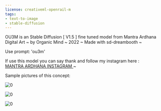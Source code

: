 ```yaml
---
license: creativeml-openrail-m
tags:
- text-to-image
- stable-diffusion
---
```

OU3M is an Stable Diffusion [ V1.5 ] fine tuned model from Mantra Ardhana Digital Art ~ by Organic Mind ~ 2022 ~ Made with sd-dreambooth ~

Use prompt: 'ou3m' 

If use this model you can say thank and follow my instagram here : [MANTRA ARDHANA INSTAGRAM ](https://www.instagram.com/mantradigital/) ~


Sample pictures of this concept:

![0](https://huggingface.co/sd-dreambooth-library/organic-mind/resolve/main/sample_images/ou3m1.jpg)

![0](https://huggingface.co/sd-dreambooth-library/organic-mind/resolve/main/sample_images/ou3m2.jpg)

![0](https://huggingface.co/sd-dreambooth-library/organic-mind/resolve/main/sample_images/ou3m3.jpg)
